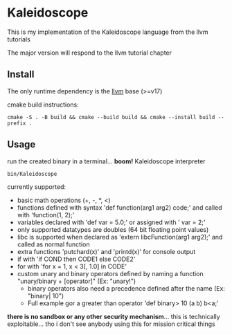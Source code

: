 # Kaleidoscope
This is my implementation of the Kaleidoscope language from the llvm tutorials

The major version will respond to the llvm tutorial chapter

## Install
The only runtime dependency is the [llvm](https://llvm.org/docs/GettingStarted.html) base (>=v17)

cmake build instructions:
```
cmake -S . -B build && cmake --build build && cmake --install build --prefix .
```

## Usage
run the created binary in a terminal... **boom!** Kaleidoscope interpreter

```
bin/Kaleidoscope
```

currently supported:
- basic math operations (+, -, *, <)
- functions defined with syntax 'def function(arg1 arg2) code;' and called with 'function(1, 2);'
- variables declared with 'def var = 5.0;' or assigned with ' var = 2;'
- only supported datatypes are doubles (64 bit floating point values)
- libc is supported when declared as 'extern libcFunction(arg1 arg2);' and called as normal function
- extra functions 'putchard(x)' and 'printd(x)' for console output
- if with 'if COND then CODE1 else CODE2'
- for with 'for x = 1, x < 3[, 1.0] in CODE'
- custom unary and binary operators defined by naming a function "unary/binary + [operator]" (Ex: "unary!")
  - binary operators also need a precedence defined after the name (Ex: "binary| 10")
  - Full example gor a greater than operator 'def binary> 10 (a b) b<a;'

**there is no sandbox or any other security mechanism**... this is technically exploitable... tho i don't see anybody using this for mission critical things

